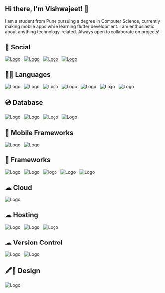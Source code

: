
## Hi there, I'm Vishwajeet! 👋

I am a student from Pune pursuing a degree in Computer Science,  currently making mobile apps while learning flutter development. I am enthusiastic about anything technology-related. Always open to collaborate on projects!

## 🧑 Social

[![Logo](https://img.shields.io/badge/LinkedIn-0077B5?style=for-the-badge&logo=linkedin&logoColor=white)](https://www.linkedin.com/in/vishwajeet-waychal-69240a16a/) &nbsp; [![Logo](https://img.shields.io/badge/GitHub-100000?style=for-the-badge&logo=github&logoColor=white)](https://github.com/vishwajeet-waychal/) &nbsp; [![Logo](https://img.shields.io/badge/Gmail-D14836?style=for-the-badge&logo=gmail&logoColor=white)]((mailto:vishwajeet.w562@gmail.com)) &nbsp; [![Logo](https://img.shields.io/badge/Twitter-1DA1F2?style=for-the-badge&logo=twitter&logoColor=white)]((https://mobile.twitter.com/vishwajeet_22_/))



## 👩‍💻 Languages

![Logo](https://img.shields.io/badge/C-00599C?style=for-the-badge&logo=c&logoColor=white) &nbsp; ![Logo](https://img.shields.io/badge/C%2B%2B-00599C?style=for-the-badge&logo=c%2B%2B&logoColor=white) &nbsp; ![Logo](https://img.shields.io/badge/Java-ED8B00?style=for-the-badge&logo=java&logoColor=white) &nbsp; ![Logo](https://img.shields.io/badge/Dart-0175C2?style=for-the-badge&logo=dart&logoColor=white) &nbsp; ![Logo](https://img.shields.io/badge/HTML5-E34F26?style=for-the-badge&logo=html5&logoColor=white) &nbsp; ![Logo](https://img.shields.io/badge/CSS-239120?&style=for-the-badge&logo=css3&logoColor=white) &nbsp; ![Logo](https://img.shields.io/badge/JavaScript-F7DF1E?style=for-the-badge&logo=javascript&logoColor=black)



## 💿 Database

![Logo](https://img.shields.io/badge/MySQL-00000F?style=for-the-badge&logo=mysql&logoColor=white) &nbsp; ![Logo](https://img.shields.io/badge/MongoDB-4EA94B?style=for-the-badge&logo=mongodb&logoColor=white) &nbsp; ![Logo](https://img.shields.io/badge/SQLite-07405E?style=for-the-badge&logo=sqlite&logoColor=white) &nbsp; ![Logo](https://img.shields.io/badge/Supabase-3ECF8E?style=for-the-badge&logo=supabase&logoColor=white)




## 📱 Mobile Frameworks

![Logo](https://img.shields.io/badge/Flutter-02569B?style=for-the-badge&logo=flutter&logoColor=white) &nbsp; ![Logo](https://img.shields.io/badge/Cordova-35434F?style=for-the-badge&logo=apache-cordova&logoColor=E8E8E8)




## 🚀 Frameworks

![Logo](https://img.shields.io/badge/firebase-ffca28?style=for-the-badge&logo=firebase&logoColor=black) &nbsp; ![Logo](https://img.shields.io/badge/spring-%236DB33F.svg?style=for-the-badge&logo=spring&logoColor=white) &nbsp; ![logo](https://img.shields.io/badge/Node.js-43853D?style=for-the-badge&logo=node-dot-js&logoColor=white) &nbsp; ![Logo](https://img.shields.io/badge/Git-F05032?style=for-the-badge&logo=git&logoColor=white) &nbsp; ![Logo](https://img.shields.io/badge/Postman-FF6C37?style=for-the-badge&logo=Postman&logoColor=white)




## ☁ Cloud

![Logo](https://img.shields.io/badge/Google_Cloud-4285F4?style=for-the-badge&logo=google-cloud&logoColor=white)




## ☁ Hosting

![Logo](https://img.shields.io/badge/firebase-%23039BE5.svg?style=for-the-badge&logo=firebase) &nbsp; ![Logo](https://img.shields.io/badge/GoogleCloud-%234285F4.svg?style=for-the-badge&logo=google-cloud&logoColor=white) &nbsp; ![Logo](https://img.shields.io/badge/heroku-%23430098.svg?style=for-the-badge&logo=heroku&logoColor=white)




## ☁ Version Control

![Logo](https://img.shields.io/badge/git-%23F05033.svg?style=for-the-badge&logo=git&logoColor=white) &nbsp; ![Logo](https://img.shields.io/badge/github-%23121011.svg?style=for-the-badge&logo=github&logoColor=white)



## 🖍📐 Design

![Logo](https://img.shields.io/badge/Figma-F24E1E?style=for-the-badge&logo=figma&logoColor=white)

